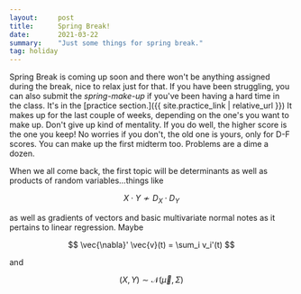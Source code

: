 ```yaml
---
layout:     post
title:      Spring Break!
date:       2021-03-22
summary:    "Just some things for spring break."
tag: holiday
---
```


Spring Break is coming up soon and there won't be anything assigned during the break, nice to relax just for that. If you have been struggling, you can also submit the *spring-make-up* if you've been having a hard time in the class. It's in the [practice section.]({{ site.practice_link | relative_url }}) It makes up for the last couple of weeks, depending on the one's you want to make up. Don't give up kind of mentality. If you do well, the higher score is the one you keep! No worries if you don't, the old one is yours, only for D-F scores. You can make up the first midterm too. Problems are a dime a dozen.

When we all come back, the first topic will be determinants as well as products of random variables...things like

$$
X \cdot Y \not \sim D_X \cdot D_Y
$$

as well as gradients of vectors and basic multivariate normal notes as it pertains to linear regression. Maybe

$$
\vec{\nabla}' \vec{v}(t) = \sum_i v_i'(t)
$$

and

$$
(X,Y) \sim \mathcal{N}(\vec{\mu}, \Sigma)
$$
